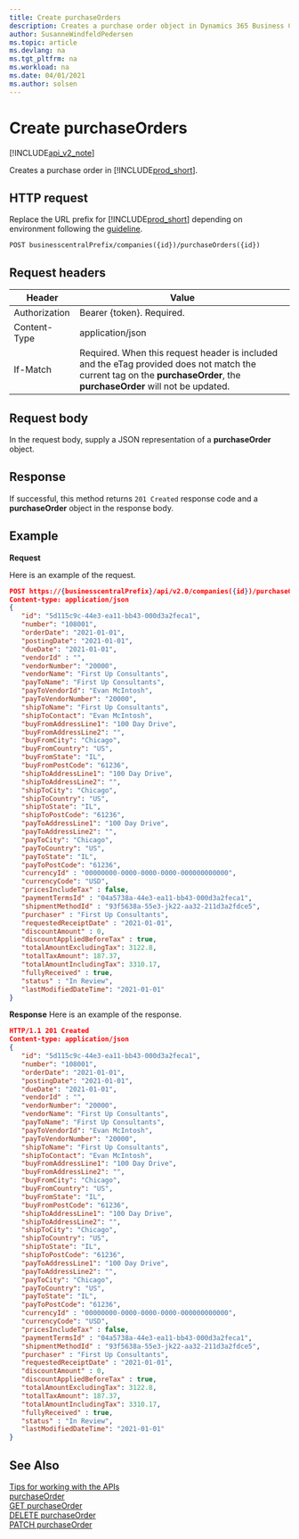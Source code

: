 ```yaml
---
title: Create purchaseOrders  
description: Creates a purchase order object in Dynamics 365 Business Central.
author: SusanneWindfeldPedersen
ms.topic: article
ms.devlang: na
ms.tgt_pltfrm: na
ms.workload: na
ms.date: 04/01/2021
ms.author: solsen
---
```


<!-- NOTE: This article is an auto-generated stub from the metadata file. -->
<!-- The sections marked with an EDIT_IS_REQUIRED require manual editing. -->
# Create purchaseOrders

[!INCLUDE[api_v2_note](../../../includes/api_v2_note.md)]

Creates a purchase order in [!INCLUDE[prod_short](../../../includes/prod_short.md)].

## HTTP request

Replace the URL prefix for [!INCLUDE[prod_short](../../../includes/prod_short.md)] depending on environment following the [guideline](../../v2.0/endpoints-apis-for-dynamics.md).

```
POST businesscentralPrefix/companies({id})/purchaseOrders({id})
```

## Request headers

|Header|Value|
|------|-----|
|Authorization  |Bearer {token}. Required. |
|Content-Type  |application/json|
|If-Match      |Required. When this request header is included and the eTag provided does not match the current tag on the **purchaseOrder**, the **purchaseOrder** will not be updated. |

## Request body

In the request body, supply a JSON representation of a **purchaseOrder** object.

## Response

If successful, this method returns ```201 Created``` response code and a **purchaseOrder** object in the response body.


## Example

**Request**

Here is an example of the request.

```json
POST https://{businesscentralPrefix}/api/v2.0/companies({id})/purchaseOrders({id})
Content-type: application/json
{
   "id": "5d115c9c-44e3-ea11-bb43-000d3a2feca1",
   "number": "108001",
   "orderDate": "2021-01-01",
   "postingDate": "2021-01-01",
   "dueDate": "2021-01-01",
   "vendorId" : "",
   "vendorNumber": "20000",
   "vendorName": "First Up Consultants",
   "payToName": "First Up Consultants",
   "payToVendorId": "Evan McIntosh",
   "payToVendorNumber": "20000",
   "shipToName": "First Up Consultants",
   "shipToContact": "Evan McIntosh",
   "buyFromAddressLine1": "100 Day Drive",
   "buyFromAddressLine2": "",
   "buyFromCity": "Chicago",
   "buyFromCountry": "US",
   "buyFromState": "IL",
   "buyFromPostCode": "61236",
   "shipToAddressLine1": "100 Day Drive",
   "shipToAddressLine2": "",
   "shipToCity": "Chicago",
   "shipToCountry": "US",
   "shipToState": "IL",
   "shipToPostCode": "61236",
   "payToAddressLine1": "100 Day Drive",
   "payToAddressLine2": "",
   "payToCity": "Chicago",
   "payToCountry": "US",
   "payToState": "IL",
   "payToPostCode": "61236",
   "currencyId" : "00000000-0000-0000-0000-000000000000",
   "currencyCode": "USD",
   "pricesIncludeTax" : false,
   "paymentTermsId" : "04a5738a-44e3-ea11-bb43-000d3a2feca1",
   "shipmentMethodId" : "93f5638a-55e3-jk22-aa32-211d3a2fdce5",
   "purchaser" : "First Up Consultants",
   "requestedReceiptDate" : "2021-01-01",
   "discountAmount" : 0,
   "discountAppliedBeforeTax" : true,
   "totalAmountExcludingTax": 3122.8,
   "totalTaxAmount": 187.37,
   "totalAmountIncludingTax": 3310.17,
   "fullyReceived" : true,
   "status" : "In Review",
   "lastModifiedDateTime": "2021-01-01"
}
```

**Response**
Here is an example of the response.

```json
HTTP/1.1 201 Created
Content-type: application/json
{
   "id": "5d115c9c-44e3-ea11-bb43-000d3a2feca1",
   "number": "108001",
   "orderDate": "2021-01-01",
   "postingDate": "2021-01-01",
   "dueDate": "2021-01-01",
   "vendorId" : "",
   "vendorNumber": "20000",
   "vendorName": "First Up Consultants",
   "payToName": "First Up Consultants",
   "payToVendorId": "Evan McIntosh",
   "payToVendorNumber": "20000",
   "shipToName": "First Up Consultants",
   "shipToContact": "Evan McIntosh",
   "buyFromAddressLine1": "100 Day Drive",
   "buyFromAddressLine2": "",
   "buyFromCity": "Chicago",
   "buyFromCountry": "US",
   "buyFromState": "IL",
   "buyFromPostCode": "61236",
   "shipToAddressLine1": "100 Day Drive",
   "shipToAddressLine2": "",
   "shipToCity": "Chicago",
   "shipToCountry": "US",
   "shipToState": "IL",
   "shipToPostCode": "61236",
   "payToAddressLine1": "100 Day Drive",
   "payToAddressLine2": "",
   "payToCity": "Chicago",
   "payToCountry": "US",
   "payToState": "IL",
   "payToPostCode": "61236",
   "currencyId" : "00000000-0000-0000-0000-000000000000",
   "currencyCode": "USD",
   "pricesIncludeTax" : false,
   "paymentTermsId" : "04a5738a-44e3-ea11-bb43-000d3a2feca1",
   "shipmentMethodId" : "93f5638a-55e3-jk22-aa32-211d3a2fdce5",
   "purchaser" : "First Up Consultants",
   "requestedReceiptDate" : "2021-01-01",
   "discountAmount" : 0,
   "discountAppliedBeforeTax" : true,
   "totalAmountExcludingTax": 3122.8,
   "totalTaxAmount": 187.37,
   "totalAmountIncludingTax": 3310.17,
   "fullyReceived" : true,
   "status" : "In Review",
   "lastModifiedDateTime": "2021-01-01"
}
```

## See Also

[Tips for working with the APIs](../../../developer/devenv-connect-apps-tips.md)  
[purchaseOrder](../resources/dynamics_purchaseOrder.md)  
[GET purchaseOrder](dynamics_purchaseorder_get.md)  
[DELETE purchaseOrder](dynamics_purchaseorder_delete.md)  
[PATCH purchaseOrder](dynamics_purchaseorder_update.md)  
